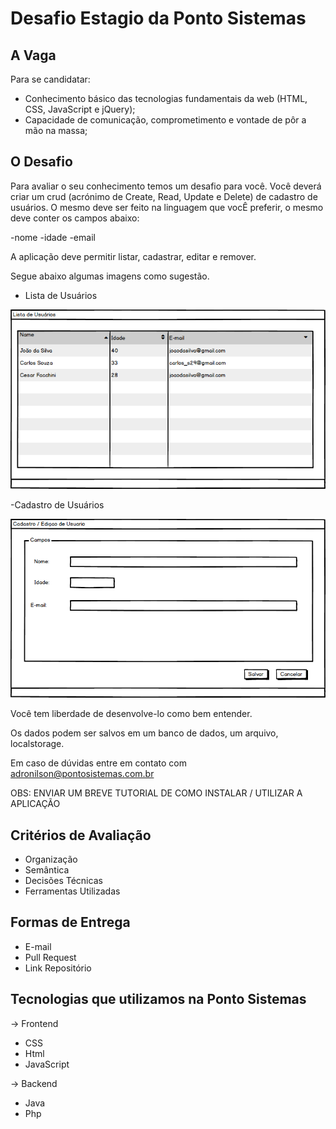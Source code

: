 # Desafio Estagio da Ponto Sistemas

## A Vaga
Para se candidatar:  

- Conhecimento básico das tecnologias fundamentais da web (HTML, CSS, JavaScript e jQuery);
- Capacidade de comunicação, comprometimento e vontade de pôr a mão na massa;

## O Desafio
Para avaliar o seu conhecimento temos um desafio para você.
Você deverá criar um crud (acrónimo de Create, Read, Update e Delete) de cadastro de usuários.
O mesmo deve ser feito na linguagem que vocÊ preferir, o mesmo deve conter os campos abaixo:

-nome
-idade
-email

A aplicação deve permitir listar, cadastrar, editar e remover.

Segue abaixo algumas imagens como sugestão.

- Lista de Usuários

![Lista Usuarios](img/TelaListagem.png)

-Cadastro de Usuários

![Cadastro Usuario](img/TelaCadastro.png)

Você tem liberdade de desenvolve-lo como bem entender.

Os dados podem ser salvos em um banco de dados, um arquivo, localstorage.

Em caso de dúvidas entre em contato com adronilson@pontosistemas.com.br

OBS: ENVIAR UM BREVE TUTORIAL DE COMO INSTALAR / UTILIZAR A APLICAÇÃO

## Critérios de Avaliação

- Organização
- Semântica
- Decisões Técnicas
- Ferramentas Utilizadas


## Formas de Entrega

- E-mail
- Pull Request
- Link Repositório

## Tecnologias que utilizamos na Ponto Sistemas

-> Frontend
- CSS
- Html
- JavaScript


-> Backend
- Java
- Php
